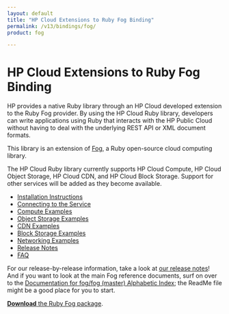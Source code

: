 ```yaml
---
layout: default
title: "HP Cloud Extensions to Ruby Fog Binding"
permalink: /v13/bindings/fog/
product: fog

---
```

# HP Cloud Extensions to Ruby Fog Binding

HP provides a native Ruby library through an HP Cloud developed extension to the Ruby Fog provider.  By using the HP Cloud Ruby library, developers can write applications using Ruby that interacts with the HP Public Cloud without having to deal with the underlying REST API or XML document formats.

This library is an extension of [Fog](http://github.com/fog/fog), a Ruby open-source cloud computing library. 

<!--Currently we are maintaining a running branch of the Fog library that contains all HP-specific support. Very soon, we intend to return our contributions to the primary open-source library.-->

The HP Cloud Ruby library currently supports HP Cloud Compute, HP Cloud Object Storage, HP Cloud CDN, and HP Cloud Block Storage. Support for other services will be added as they become available.

* [Installation Instructions](/bindings/fog/install)
* [Connecting to the Service](/v13/bindings/fog/connect)
* [Compute Examples](/v13/bindings/fog/compute)
* [Object Storage Examples](/bindings/fog/object-storage)
* [CDN Examples](/bindings/fog/cdn)
* [Block Storage Examples](/v13/bindings/fog/block-storage)
* [Networking Examples](/v13/bindings/fog/networking)
* [Release Notes](/v13/bindings/fog/release-notes)
* [FAQ](/faq#RubyFogBindings)

For our release-by-release information, take a look at [our release notes](/bindings/fog/release-notes)!  And if you want to look at the main Fog reference documents, surf on over to the [Documentation for fog/fog (master) Alphabetic Index](http://rubydoc.info/github/fog/fog/frames/index); the ReadMe file might be a good place for you to start.

[**Download** the Ruby Fog package](/file/hpfog-0.0.20.gem).

<!-- To help you out a bit, here are some articles on how to use the HP cloud Ruby Fog binding:

* [Using authentication caching](/bindings/fog/articles/authcache/) -->
